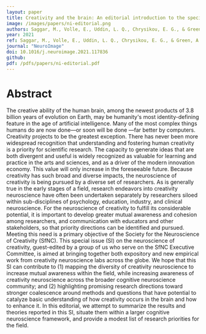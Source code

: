 ```yaml
---
layout: paper
title: Creativity and the brain: An editorial introduction to the special issue on the neuroscience of creativity.
image: /images/papers/ni-editorial.png
authors: Saggar, M., Volle, E., Uddin, L. Q., Chrysikou, E. G., & Green, A. E.  
year: 2021
ref: Saggar, M., Volle, E., Uddin, L. Q., Chrysikou, E. G., & Green, A. E. (2021). NeuroImage
journal: "NeuroImage"
doi: 10.1016/j.neuroimage.2021.117836
github: 
pdf: /pdfs/papers/ni-editorial.pdf
---
```


# Abstract
The creative ability of the human brain, among the newest products of 3.8 billion years of evolution on Earth, may be humanity's most identity-defining feature in the age of artificial intelligence. Many of the most complex things humans do are now done—or soon will be done —far better by computers. Creativity projects to be the greatest exception. There has never been more widespread recognition that understanding and fostering human creativity is a priority for scientific research. The capacity to generate ideas that are both divergent and useful is widely recognized as valuable for learning and practice in the arts and sciences, and as a driver of the modern innovation economy. This value will only increase in the foreseeable future. Because creativity has such broad and diverse impacts, the neuroscience of creativity is being pursued by a diverse set of researchers. As is generally true in the early stages of a field, research endeavors into creativity neuroscience have often been undertaken separately by researchers siloed within sub-disciplines of psychology, education, industry, and clinical neuroscience. For the neuroscience of creativity to fulfill its considerable potential, it is important to develop greater mutual awareness and cohesion among researchers, and communication with educators and other stakeholders, so that priority directions can be identified and pursued. Meeting this need is a primary objective of the Society for the Neuroscience of Creativity (SfNC). This special issue (SI) on the neuroscience of creativity, guest-edited by a group of us who serve on the SfNC Executive Committee, is aimed at bringing together both expository and new empirical work from creativity neuroscience labs across the globe. We hope that this SI can contribute to (1) mapping the diversity of creativity neuroscience to increase mutual awareness within the field, while increasing awareness of creativity neuroscience across the broader cognitive neuroscience community; and (2) highlighting promising research directions toward stronger coalescence around methods and questions that have potential to catalyze basic understanding of how creativity occurs in the brain and how to enhance it. In this editorial, we attempt to summarize the results and theories reported in this SI, situate them within a larger cognitive neuroscience framework, and provide a modest list of research priorities for the field.

